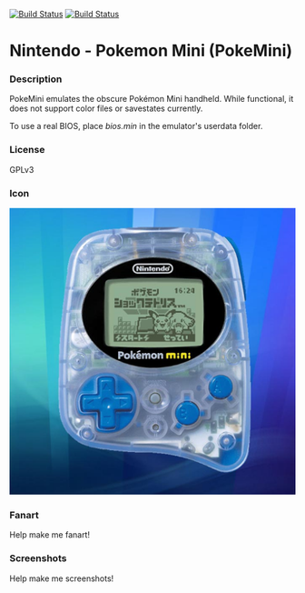 [![Build Status](https://travis-ci.org/kodi-game/game.libretro.pokemini.svg?branch=master)](https://travis-ci.org/kodi-game/game.libretro.pokemini)
[![Build Status](https://ci.appveyor.com/api/projects/status/github/kodi-game/game.libretro.pokemini?svg=true)](https://ci.appveyor.com/project/kodi-game/game-libretro-pokemini)

# Nintendo - Pokemon Mini (PokeMini)

### Description

PokeMini emulates the obscure Pokémon Mini handheld. While functional, it does not support color files or savestates currently.

To use a real BIOS, place *bios.min* in the emulator's userdata folder.

### License

GPLv3

### Icon

![Icon](game.libretro.pokemini/resources/icon.png)

### Fanart

Help make me fanart!

### Screenshots

Help make me screenshots!
